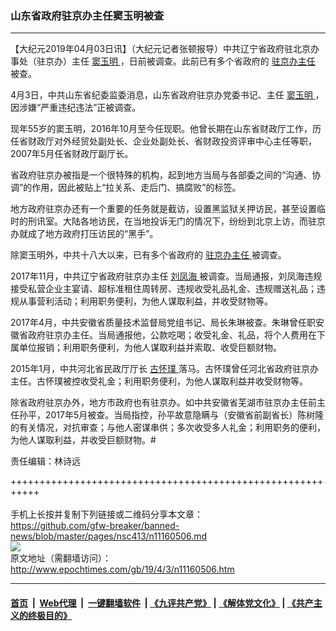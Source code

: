 ### 山东省政府驻京办主任窦玉明被查
------------------------

<p>
 【大纪元2019年04月03日讯】（大纪元记者张顿报导）中共辽宁省政府驻北京办事处（驻京办）主任
 <a href="http://www.epochtimes.com/gb/tag/%E7%AA%A6%E7%8E%89%E6%98%8E.html">
  窦玉明
 </a>
 ，日前被调查。此前已有多个省政府的
 <a href="http://www.epochtimes.com/gb/tag/%E9%A9%BB%E4%BA%AC%E5%8A%9E%E4%B8%BB%E4%BB%BB.html">
  驻京办主任
 </a>
 被查。
</p>
<p>
 4月3日，中共山东省纪委监委消息，山东省政府驻京办党委书记、主任
 <a href="http://www.epochtimes.com/gb/tag/%E7%AA%A6%E7%8E%89%E6%98%8E.html">
  窦玉明
 </a>
 ，因涉嫌“严重违纪违法”正被调查。
</p>
<p>
 现年55岁的窦玉明，2016年10月至今任现职。他曾长期在山东省财政厅工作，历任省财政厅对外经贸处副处长、企业处副处长、省财政投资评审中心主任等职，2007年5月任省财政厅副厅长。
</p>
<p>
 省政府驻京办被指是一个很特殊的机构，起到地方当局与各部委之间的“沟通、协调”的作用，因此被贴上“拉关系、走后门、搞腐败”的标签。
</p>
<p>
 地方政府驻京办还有一个重要的任务就是截访，设置黑监狱关押访民，甚至设置临时的刑讯室。大陆各地访民，在当地投诉无门的情况下，纷纷到北京上访，而驻京办就成了地方政府打压访民的“黑手”。
</p>
<p>
 除窦玉明外，中共十八大以来，已有多个省政府的
 <a href="http://www.epochtimes.com/gb/tag/%E9%A9%BB%E4%BA%AC%E5%8A%9E%E4%B8%BB%E4%BB%BB.html">
  驻京办主任
 </a>
 被调查。
</p>
<p>
 2017年11月，中共辽宁省政府驻京办主任
 <a href="http://www.epochtimes.com/gb/tag/%E5%88%98%E5%87%A4%E6%B5%B7.html">
  刘凤海
 </a>
 被调查。当局通报，刘凤海违规接受私营企业主宴请、超标准租住周转房、违规收受礼品礼金、违规赠送礼品；违规从事营利活动；利用职务便利，为他人谋取利益，并收受财物等。
</p>
<p>
 2017年4月，中共安徽省质量技术监督局党组书记、局长朱琳被查。朱琳曾任职安徽省政府驻京办主任。当局通报他，公款吃喝；收受礼金、礼品，将个人费用在下属单位报销；利用职务便利，为他人谋取利益并索取、收受巨额财物。
</p>
<p>
 2015年1月，中共河北省民政厅厅长
 <a href="http://www.epochtimes.com/gb/tag/%E5%8F%A4%E6%80%80%E7%92%9E.html">
  古怀璞
 </a>
 落马。古怀璞曾任河北省政府驻京办主任。古怀璞被控收受礼金；利用职务便利，为他人谋取利益并收受财物等。
</p>
<p>
 除省政府驻京办外，地方市政府也有驻京办。如中共安徽省芜湖市驻京办主任前主任孙平，2017年5月被查。当局指控，孙平故意隐瞒与（安徽省前副省长）陈树隆的有关情况，对抗审查；与他人密谋串供；多次收受多人礼金；利用职务的便利，为他人谋取利益，并收受巨额财物。#
</p>
<p>
 责任编辑：林诗远
</p>

+++++++++++++++++++++++++++++++++++++++++++++++++++++++++++<br/><br/>
手机上长按并复制下列链接或二维码分享本文章：<br/>
https://github.com/gfw-breaker/banned-news/blob/master/pages/nsc413/n11160506.md <br/>
<a href='https://github.com/gfw-breaker/banned-news/blob/master/pages/nsc413/n11160506.md'><img src='https://github.com/gfw-breaker/banned-news/blob/master/pages/nsc413/n11160506.md.png'/></a> <br/>
原文地址（需翻墙访问）：http://www.epochtimes.com/gb/19/4/3/n11160506.htm


------------------------
#### [首页](https://github.com/gfw-breaker/banned-news/blob/master/README.md) &nbsp;|&nbsp; [Web代理](https://github.com/labour-camp/helloworld) &nbsp;|&nbsp; [一键翻墙软件](https://github.com/gfw-breaker/nogfw/blob/master/README.md) &nbsp;| [《九评共产党》](https://github.com/gfw-breaker/9ping.md/blob/master/README.md#九评之一评共产党是什么) | [《解体党文化》](https://github.com/gfw-breaker/jtdwh.md/blob/master/README.md) | [《共产主义的终极目的》](https://github.com/gfw-breaker/gczydzjmd.md/blob/master/README.md)

